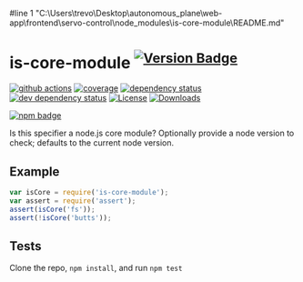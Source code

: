 #line 1 "C:\\Users\\trevo\\Desktop\\autonomous_plane\\web-app\\frontend\\servo-control\\node_modules\\is-core-module\\README.md"
# is-core-module <sup>[![Version Badge][2]][1]</sup>

[![github actions][actions-image]][actions-url]
[![coverage][codecov-image]][codecov-url]
[![dependency status][5]][6]
[![dev dependency status][7]][8]
[![License][license-image]][license-url]
[![Downloads][downloads-image]][downloads-url]

[![npm badge][11]][1]

Is this specifier a node.js core module? Optionally provide a node version to check; defaults to the current node version.

## Example

```js
var isCore = require('is-core-module');
var assert = require('assert');
assert(isCore('fs'));
assert(!isCore('butts'));
```

## Tests
Clone the repo, `npm install`, and run `npm test`

[1]: https://npmjs.org/package/is-core-module
[2]: https://versionbadg.es/inspect-js/is-core-module.svg
[5]: https://david-dm.org/inspect-js/is-core-module.svg
[6]: https://david-dm.org/inspect-js/is-core-module
[7]: https://david-dm.org/inspect-js/is-core-module/dev-status.svg
[8]: https://david-dm.org/inspect-js/is-core-module#info=devDependencies
[11]: https://nodei.co/npm/is-core-module.png?downloads=true&stars=true
[license-image]: https://img.shields.io/npm/l/is-core-module.svg
[license-url]: LICENSE
[downloads-image]: https://img.shields.io/npm/dm/is-core-module.svg
[downloads-url]: https://npm-stat.com/charts.html?package=is-core-module
[codecov-image]: https://codecov.io/gh/inspect-js/is-core-module/branch/main/graphs/badge.svg
[codecov-url]: https://app.codecov.io/gh/inspect-js/is-core-module/
[actions-image]: https://img.shields.io/endpoint?url=https://github-actions-badge-u3jn4tfpocch.runkit.sh/inspect-js/is-core-module
[actions-url]: https://github.com/inspect-js/is-core-module/actions
